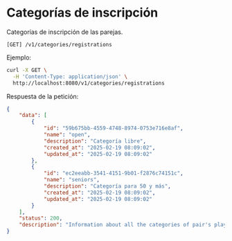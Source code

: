 # Categorías de inscripción

Categorías de inscripción de las parejas.

```
[GET] /v1/categories/registrations
```

Ejemplo:

```bash
curl -X GET \
  -H 'Content-Type: application/json' \
  http://localhost:8080/v1/categories/registrations
```

Respuesta de la petición:

```json
{
    "data": [
        {
            "id": "59b675bb-4559-4748-8974-0753e716e8af",
            "name": "open",
            "description": "Categoría libre",
            "created_at": "2025-02-19 08:09:02",
            "updated_at": "2025-02-19 08:09:02"
        },
        {
            "id": "ec2eeabb-3541-4151-9b01-f2876c74151c",
            "name": "seniors",
            "description": "Categoría para 50 y más",
            "created_at": "2025-02-19 08:09:02",
            "updated_at": "2025-02-19 08:09:02"
        }
    ],
    "status": 200,
    "description": "Information about all the categories of pair's players registration"
}
```
